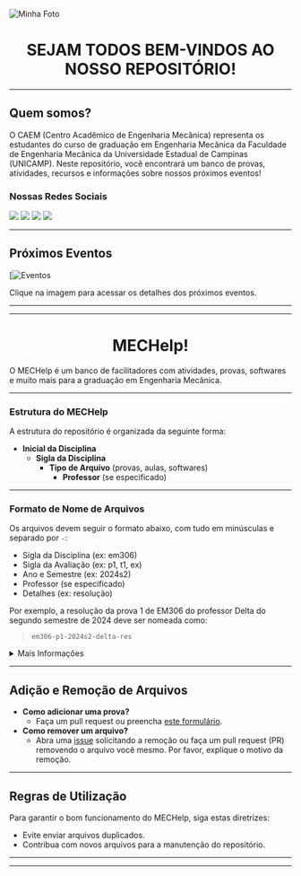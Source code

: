 ![Minha Foto](https://github.com/user-attachments/assets/995b91d4-96ed-4abc-a1a9-a0bc7a653467)

<h1 align="center">SEJAM TODOS BEM-VINDOS AO NOSSO REPOSITÓRIO!</h1>

---

## Quem somos?
O CAEM (Centro Acadêmico de Engenharia Mecânica) representa os estudantes do curso de graduação em Engenharia Mecânica da Faculdade de Engenharia Mecânica da Universidade Estadual de Campinas (UNICAMP). Neste repositório, você encontrará um banco de provas, atividades, recursos e informações sobre nossos próximos eventos!

### Nossas Redes Sociais
<div> 
  <a href="https://www.instagram.com/caem_unicamp/?igsh=cDBsbGtjMHNpMnlu" target="_blank"><img src="https://img.shields.io/badge/-Instagram-%23E4405F?style=for-the-badge&logo=instagram&logoColor=white" target="_blank"></a>
  <a href="mailto:caemm@fem.unicamp.br"><img src="https://img.shields.io/badge/-Gmail-%23333?style=for-the-badge&logo=gmail&logoColor=white" target="_blank"></a>
  <a href="https://whatsapp.com/channel/0029VaJJaspBqbr3sOSTYQ44 " target="_blank"><img src="https://img.shields.io/badge/-WhatsApp-%25D262?style=for-the-badge&logo=whatsapp&logoColor=white" target="_blank"></a>
  <a href="https://www.caemunicamp.com" target="_blank"><img src="https://img.shields.io/badge/-Google-%234285F4?style=for-the-badge&logo=google&logoColor=white" target="_blank"></a>
</div>

---

## Próximos Eventos
[![Eventos](https://www.instagram.com/p/C72JoxXvboW/?igsh=MXJydndrZDZzNDhxaw==)

Clique na imagem para acessar os detalhes dos próximos eventos.

---
---

<h1 align="center">MECHelp!</h1>
O MECHelp é um banco de facilitadores com atividades, provas, softwares e muito mais para a graduação em Engenharia Mecânica.

---

### Estrutura do MECHelp
A estrutura do repositório é organizada da seguinte forma:
- **Inicial da Disciplina**
  - **Sigla da Disciplina**
    - **Tipo de Arquivo** (provas, aulas, softwares)
      - **Professor** (se especificado)
---
### Formato de Nome de Arquivos
Os arquivos devem seguir o formato abaixo, com tudo em minúsculas e separado por `-`:
- Sigla da Disciplina (ex: em306)
- Sigla da Avaliação (ex: p1, t1, ex)
- Ano e Semestre (ex: 2024s2)
- Professor (se especificado)
- Detalhes (ex: resolução)

Por exemplo, a resolução da prova 1 de EM306 do professor Delta do segundo semestre de 2024 deve ser nomeada como:
> `em306-p1-2024s2-delta-res`

<details> 
  <summary>Mais Informações</summary>
  Arquivos gerais que não se encaixam em uma disciplina específica devem ser colocados na pasta [GERAL].

  No exemplo da prova P1 de EM306, a estrutura será:
  > `MECHelp->EM->EM306->PROVAS->DELTA`
</details>

---

## Adição e Remoção de Arquivos
- **Como adicionar uma prova?**
  - Faça um pull request ou preencha [este formulário](https://docs.google.com/forms/d/e/1FAIpQLSfsxCowi3938OrBSrkOkvgluQnc9_HLKIB9Y01XQGSvidaOCA/viewform).
- **Como remover um arquivo?**
  - Abra uma [issue](https://github.com/unicampers/banco-de-provas/issues/new) solicitando a remoção ou faça um pull request (PR) removendo o arquivo você mesmo. Por favor, explique o motivo da remoção.

---

## Regras de Utilização
Para garantir o bom funcionamento do MECHelp, siga estas diretrizes:
- Evite enviar arquivos duplicados.
- Contribua com novos arquivos para a manutenção do repositório.

---
---
